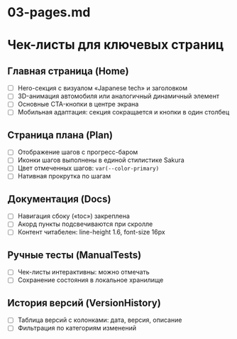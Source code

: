 # 03-pages.md

# Чек-листы для ключевых страниц

## Главная страница (Home)
- [ ] Hero-секция с визуалом «Japanese tech» и заголовком
- [ ] 3D-анимация автомобиля или аналогичный динамичный элемент
- [ ] Основные CTA-кнопки в центре экрана
- [ ] Мобильная адаптация: секция сокращается и кнопки в один столбец

## Страница плана (Plan)
- [ ] Отображение шагов с прогресс-баром
- [ ] Иконки шагов выполнены в единой стилистике Sakura
- [ ] Цвет отмеченных шагов: `var(--color-primary)`
- [ ] Нативная прокрутка по шагам

## Документация (Docs)
- [ ] Навигация сбоку («toc») закреплена
- [ ] Акорд пункты подсвечиваются при скролле
- [ ] Контент читабелен: line-height 1.6, font-size 16px

## Ручные тесты (ManualTests)
- [ ] Чек-листы интерактивны: можно отмечать
- [ ] Сохранение состояния в локальное хранилище

## История версий (VersionHistory)
- [ ] Таблица версий с колонками: дата, версия, описание
- [ ] Фильтрация по категориям изменений
